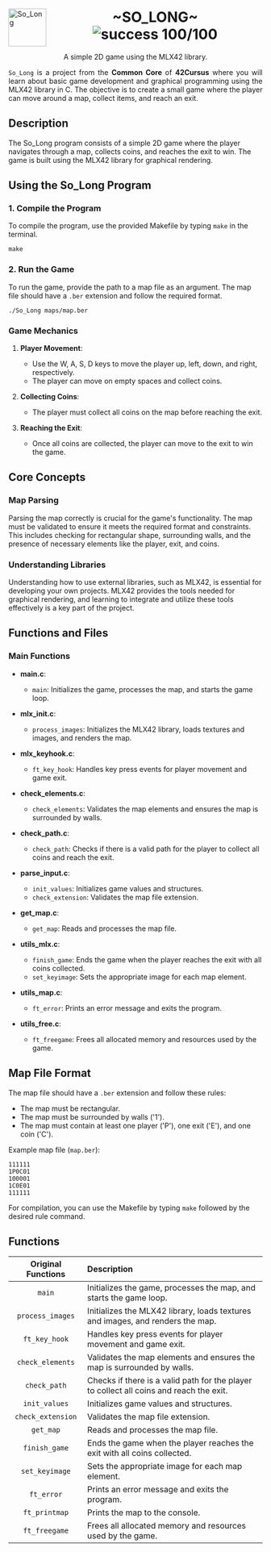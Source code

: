 <div>
	<img align="left" alt="So_Long" src="https://github.com/eduaserr/42-project-badges/blob/a48e677fd4871e6999a9564101dca26091ec18ef/badges/so_longe.png" width="75px">
	<h1 align="center"> ~SO_LONG~ <br><img alt="success 100/100" src="https://img.shields.io/badge/100%2F100-green?style=plastic&logoColor=green&label=success"></h1>
</div>
<p align="center">A simple 2D game using the MLX42 library.<br></p>
<div align="justify">
<code>So_Long</code> is a project from the <b>Common Core</b> of <b>42Cursus</b> where you will learn about basic game development and graphical programming using the MLX42 library in C. The objective is to create a small game where the player can move around a map, collect items, and reach an exit.
</div>

## Description

The So_Long program consists of a simple 2D game where the player navigates through a map, collects coins, and reaches the exit to win. The game is built using the MLX42 library for graphical rendering.

## Using the So_Long Program

### 1. Compile the Program

To compile the program, use the provided Makefile by typing `make` in the terminal.

    make

### 2. Run the Game

To run the game, provide the path to a map file as an argument. The map file should have a `.ber` extension and follow the required format.

    ./So_Long maps/map.ber

### Game Mechanics

1. **Player Movement**:
   - Use the W, A, S, D keys to move the player up, left, down, and right, respectively.
   - The player can move on empty spaces and collect coins.

2. **Collecting Coins**:
   - The player must collect all coins on the map before reaching the exit.

3. **Reaching the Exit**:
   - Once all coins are collected, the player can move to the exit to win the game.

## Core Concepts

### Map Parsing

Parsing the map correctly is crucial for the game's functionality. The map must be validated to ensure it meets the required format and constraints. This includes checking for rectangular shape, surrounding walls, and the presence of necessary elements like the player, exit, and coins.

### Understanding Libraries

Understanding how to use external libraries, such as MLX42, is essential for developing your own projects. MLX42 provides the tools needed for graphical rendering, and learning to integrate and utilize these tools effectively is a key part of the project.

## Functions and Files

### Main Functions

- **main.c**:
  - `main`: Initializes the game, processes the map, and starts the game loop.

- **mlx_init.c**:
  - `process_images`: Initializes the MLX42 library, loads textures and images, and renders the map.

- **mlx_keyhook.c**:
  - `ft_key_hook`: Handles key press events for player movement and game exit.

- **check_elements.c**:
  - `check_elements`: Validates the map elements and ensures the map is surrounded by walls.

- **check_path.c**:
  - `check_path`: Checks if there is a valid path for the player to collect all coins and reach the exit.

- **parse_input.c**:
  - `init_values`: Initializes game values and structures.
  - `check_extension`: Validates the map file extension.

- **get_map.c**:
  - `get_map`: Reads and processes the map file.

- **utils_mlx.c**:
  - `finish_game`: Ends the game when the player reaches the exit with all coins collected.
  - `set_keyimage`: Sets the appropriate image for each map element.

- **utils_map.c**:
  - `ft_error`: Prints an error message and exits the program.

- **utils_free.c**:
  - `ft_freegame`: Frees all allocated memory and resources used by the game.

## Map File Format

The map file should have a `.ber` extension and follow these rules:
- The map must be rectangular.
- The map must be surrounded by walls ('1').
- The map must contain at least one player ('P'), one exit ('E'), and one coin ('C').

Example map file (`map.ber`):

	111111
	1P0C01
	100001
	1C0E01
	111111

For compilation, you can use the Makefile by typing `make` followed by the desired rule command.

## Functions

Original Functions|Description
:----------------:|:----------
`main`|Initializes the game, processes the map, and starts the game loop.
`process_images`|Initializes the MLX42 library, loads textures and images, and renders the map.
`ft_key_hook`|Handles key press events for player movement and game exit.
`check_elements`|Validates the map elements and ensures the map is surrounded by walls.
`check_path`|Checks if there is a valid path for the player to collect all coins and reach the exit.
`init_values`|Initializes game values and structures.
`check_extension`|Validates the map file extension.
`get_map`|Reads and processes the map file.
`finish_game`|Ends the game when the player reaches the exit with all coins collected.
`set_keyimage`|Sets the appropriate image for each map element.
`ft_error`|Prints an error message and exits the program.
`ft_printmap`|Prints the map to the console.
`ft_freegame`|Frees all allocated memory and resources used by the game.
